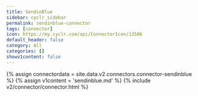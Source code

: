 ```yaml
---
title: SendinBlue
sidebar: cyclr_sidebar
permalink: sendinblue-connector
tags: [connector]
icon: https://my.cyclr.com/api/ConnectorIcon/13506
default_header: false
category: All
categories: []
showv1content: false
---
```

{% assign connectordata = site.data.v2.connectors.connector-sendinblue %}
{% assign v1content = 'sendinblue.md' %}
{% include v2/connector/connector.html %}	